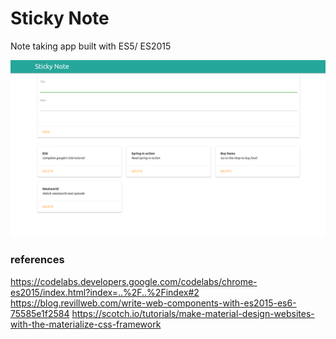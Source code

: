 # Sticky Note
Note taking app built with ES5/ ES2015  

![image](https://github.com/slmanju/StickyNote/blob/master/screenshots/sticky-note.png)

### references
https://codelabs.developers.google.com/codelabs/chrome-es2015/index.html?index=..%2F..%2Findex#2
https://blog.revillweb.com/write-web-components-with-es2015-es6-75585e1f2584
https://scotch.io/tutorials/make-material-design-websites-with-the-materialize-css-framework
